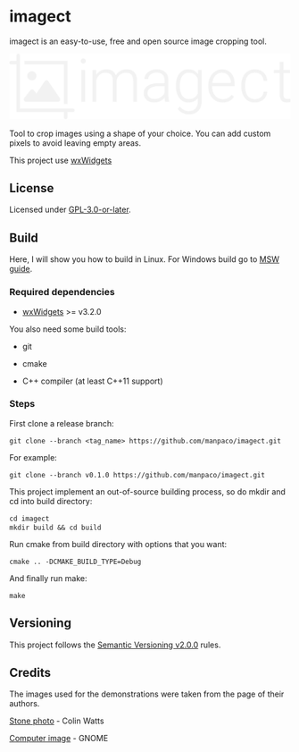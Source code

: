 # imagect

imagect is an easy-to-use, free and open source image cropping tool.

![imagect imagotype](/resources/imagect-logo.svg)

Tool to crop images using a shape of your choice. You can add custom pixels to avoid leaving empty areas.

This project use [wxWidgets](https://www.wxwidgets.org/)

## License

Licensed under [GPL-3.0-or-later](/COPYING).

## Build

Here, I will show you how to build in Linux. For Windows build go to [MSW guide](/docs/msys2-build.md).

### Required dependencies

- [wxWidgets](https://github.com/wxWidgets/wxWidgets) >= v3.2.0

You also need some build tools:

- git

- cmake

- C++ compiler (at least C++11 support)

### Steps

First clone a release branch:

    git clone --branch <tag_name> https://github.com/manpaco/imagect.git

For example:

    git clone --branch v0.1.0 https://github.com/manpaco/imagect.git

This project implement an out-of-source building process, so do mkdir and cd into build directory:

    cd imagect
    mkdir build && cd build

Run cmake from build directory with options that you want:

    cmake .. -DCMAKE_BUILD_TYPE=Debug

And finally run make:

    make

## Versioning

This project follows the [Semantic Versioning v2.0.0](https://semver.org/spec/v2.0.0.html) rules.

## Credits

The images used for the demonstrations were taken from the page of their authors.

[Stone photo](https://unsplash.com/photos/u4ijcCaprRc) - Colin Watts

[Computer image](https://github.com/GNOME/adwaita-icon-theme) - GNOME
